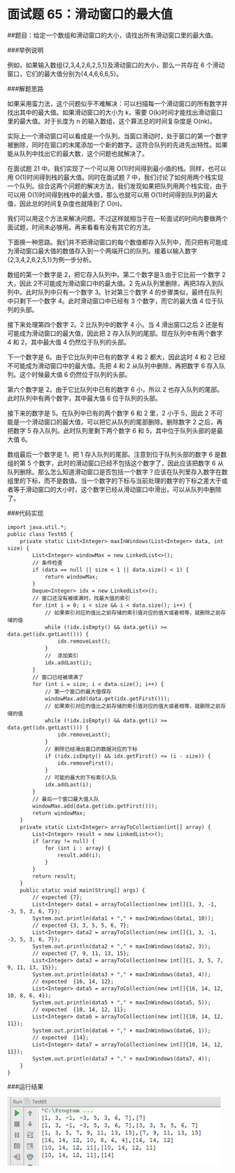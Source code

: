 # 面试题 65：滑动窗口的最大值

##题目：给定一个数组和滑动窗口的大小，请找出所有滑动窗口里的最大值。

###举例说明

例如，如果输入数组{2,3,4,2,6,2,5,1}及滑动窗口的大小，那么一共存在 6 个滑动窗口，它们的最大值分别为{4,4,6,6,6,5}。

###解题思路

如果采用蛮力法，这个问题似乎不难解决：可以扫描每一个滑动窗口的所有数字并找出其中的最大值。如果滑动窗口的大小为 k，需要 O(k)时间才能找出滑动窗口里的最大值。对于长度为 n 的输入数组，这个算法总的时间复杂度是 O(nk)。 

实际上一个滑动窗口可以看成是一个队列。当窗口滑动时，处于窗口的第一个数字被删除，同时在窗口的末尾添加一个新的数字。这符合队列的先进先出特性。如果能从队列中找出它的最大数，这个问题也就解决了。 

在面试题 21 中。我们实现了一个可以用 O(1)时间得到最小值的栈。同样，也可以用 O(1)时间得到栈的最大值。同时在面试题 7 中，我们讨论了如何用两个栈实现一个队列。综合这两个问题的解决方法，我们发现如果把队列用两个栈实现，由于可以用 O(1)时间得到栈中的最大值，那么也就可以用 O(1)时间得到队列的最大值，因此总的时间复杂度也就降到了 O(n)。 

我们可以用这个方法来解决问题。不过这样就相当于在一轮面试的时间内要做两个面试题，时间未必够用。再来看看有没有其它的方法。 

下面换一种思路。我们并不把滑动窗口的每个数值都存入队列中，而只把有可能成为滑动窗口最大值的数值存入到一个两端开口的队列。接着以输入数字{2,3,4,2,6,2,5,1}为例一步分析。
 
数组的第一个数字是 2，把它存入队列中。第二个数字是3.由于它比前一个数字 2 大，因此 2不可能成为滑动窗口中的最大值。2 先从队列里删除，再把3存入到队列中。此时队列中只有一个数字 3。针对第三个数字 4 的步骤类似，最终在队列中只剩下一个数字 4。此时滑动窗口中已经有 3 个数字，而它的最大值 4 位于队列的头部。 

接下来处理第四个数字 2。2 比队列中的数字 4 小。当 4 滑出窗口之后 2 还是有可能成为滑动窗口的最大值，因此把 2 存入队列的尾部。现在队列中有两个数字 4 和 2，其中最大值 4 仍然位于队列的头部。 

下一个数字是 6。由于它比队列中已有的数字 4 和 2 都大，因此这时 4 和 2 已经不可能成为滑动窗口中的最大值。先把 4 和 2 从队列中删除，再把数字 6 存入队列。这个时候最大值 6 仍然位于队列的头部。 

第六个数字是 2。由于它比队列中已有的数字 6 小，所以 2 也存入队列的尾部。此时队列中有两个数字，其中最大值 6 位于队列的头部。 

接下来的数字是 5。在队列中已有的两个数字 6 和 2 里，2 小于 5，因此 2 不可能是一个滑动窗口的最大值，可以把它从队列的尾部删除。删除数字 2 之后，再把数字 5 存入队列。此时队列里剩下两个数字 6 和 5，其中位于队列头部的是最大值 6。

数组最后一个数字是 1，把 1 存入队列的尾部。注意到位于队列头部的数字 6 是数组的第 5 个数字，此时的滑动窗口已经不包括这个数字了，因此应该把数字 6 从队列删除。那么怎么知道滑动窗口是否包括一个数字？应该在队列里存入数字在数组里的下标，而不是数值。当一个数字的下标与当前处理的数字的下标之差大于或者等于滑动窗口的大小时，这个数字已经从滑动窗口中滑出，可以从队列中删除了。

###代码实现

```
import java.util.*;
public class Test65 {
    private static List<Integer> maxInWindows(List<Integer> data, int size) {
        List<Integer> windowMax = new LinkedList<>();
        // 条件检查
        if (data == null || size < 1 || data.size() < 1) {
            return windowMax;
        }
        Deque<Integer> idx = new LinkedList<>();
        // 窗口还没有被填满时，找最大值的索引
        for (int i = 0; i < size && i < data.size(); i++) {
            // 如果索引对应的值比之前存储的索引值对应的值大或者相等，就删除之前存储的值
            while (!idx.isEmpty() && data.get(i) >= data.get(idx.getLast())) {
                idx.removeLast();
            }
            //  添加索引
            idx.addLast(i);
        }
        // 窗口已经被填满了
        for (int i = size; i < data.size(); i++) {
            // 第一个窗口的最大值保存
            windowMax.add(data.get(idx.getFirst()));
            // 如果索引对应的值比之前存储的索引值对应的值大或者相等，就删除之前存储的值
            while (!idx.isEmpty() && data.get(i) >= data.get(idx.getLast())) {
                idx.removeLast();
            }
            // 删除已经滑出窗口的数据对应的下标
            if (!idx.isEmpty() && idx.getFirst() <= (i - size)) {
                idx.removeFirst();
            }
            // 可能的最大的下标索引入队
            idx.addLast(i);
        }
        // 最后一个窗口最大值入队
        windowMax.add(data.get(idx.getFirst()));
        return windowMax;
    }
    private static List<Integer> arrayToCollection(int[] array) {
        List<Integer> result = new LinkedList<>();
        if (array != null) {
            for (int i : array) {
                result.add(i);
            }
        }
        return result;
    }
    public static void main(String[] args) {
        // expected {7};
        List<Integer> data1 = arrayToCollection(new int[]{1, 3, -1, -3, 5, 3, 6, 7});
        System.out.println(data1 + "," + maxInWindows(data1, 10));
        // expected {3, 3, 5, 5, 6, 7};
        List<Integer> data2 = arrayToCollection(new int[]{1, 3, -1, -3, 5, 3, 6, 7});
        System.out.println(data2 + "," + maxInWindows(data2, 3));
        // expected {7, 9, 11, 13, 15};
        List<Integer> data3 = arrayToCollection(new int[]{1, 3, 5, 7, 9, 11, 13, 15});
        System.out.println(data3 + "," + maxInWindows(data3, 4));
        // expected  {16, 14, 12};
        List<Integer> data5 = arrayToCollection(new int[]{16, 14, 12, 10, 8, 6, 4});
        System.out.println(data5 + "," + maxInWindows(data5, 5));
        // expected  {10, 14, 12, 11};
        List<Integer> data6 = arrayToCollection(new int[]{10, 14, 12, 11});
        System.out.println(data6 + "," + maxInWindows(data6, 1));
        // expected  {14};
        List<Integer> data7 = arrayToCollection(new int[]{10, 14, 12, 11});
        System.out.println(data7 + "," + maxInWindows(data7, 4));
    }
}
```

###运行结果

![](images/83.png)